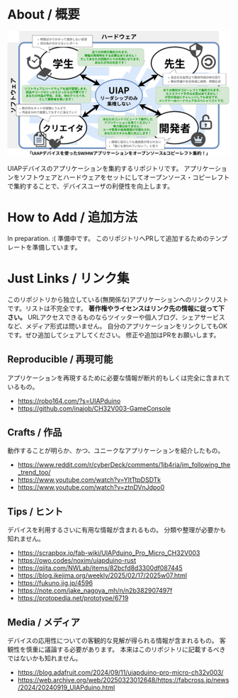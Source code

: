 # About / 概要

![概要図](.src/img/top-2025_09_30.drawio.svg)

UIAPデバイスのアプリケーションを集約するリポジトリです。
アプリケーションをソフトウェアとハードウェアをセットにしてオープンソース・コピーレフトで集約することで、デバイスユーザの利便性を向上します。

# How to Add / 追加方法

In preparation. :(
準備中です。
このリポジトリへPRして追加するためのテンプレートを準備しています。

# Just Links / リンク集

このリポジトリから独立している(無関係な)アプリケーションへのリンクリストです。リストは不完全です。
**著作権やライセンスはリンク先の情報に従って下さい。**
URLアクセスできるものならツイッターや個人ブログ、シェアサービスなど、メディア形式は問いません。
自分のアプリケーションをリンクしてもOKです。ぜひ追加してシェアしてください。
修正や追加はPRをお願いします。

## Reproducible / 再現可能

アプリケーションを再現するために必要な情報が断片的もしくは完全に含まれているもの。

- https://robo164.com/?s=UIAPduino
- https://github.com/inajob/CH32V003-GameConsole

## Crafts / 作品

動作することが明らか、かつ、ユニークなアプリケーションを紹介したもの。

- https://www.reddit.com/r/cyberDeck/comments/1jb4ria/im_following_the_trend_too/
- https://www.youtube.com/watch?v=YItTtpDSDTk
- https://www.youtube.com/watch?v=ztnDVnJdpo0

## Tips / ヒント

デバイスを利用するさいに有用な情報が含まれるもの。
分類や整理が必要かも知れません。

- https://scrapbox.io/fab-wiki/UIAPduino_Pro_Micro_CH32V003
- https://owo.codes/noxim/uiapduino-rust
- https://qiita.com/NWLab/items/82bcfd8d3300df087445
- https://blog.ikejima.org/weekly/2025/02/17/2025w07.html
- https://fukuno.jig.jp/4596
- https://note.com/jake_nagoya_mh/n/n2b382907497f
- https://protopedia.net/prototype/6719

## Media / メディア

デバイスの応用性についての客観的な見解が得られる情報が含まれるもの。
客観性を慎重に議論する必要があります。
本来はこのリポジトリに記載するべきではないかも知れません。

- https://blog.adafruit.com/2024/09/11/uiapduino-pro-micro-ch32v003/
- https://web.archive.org/web/20250323012648/https://fabcross.jp/news/2024/20240919_UIAPduino.html
